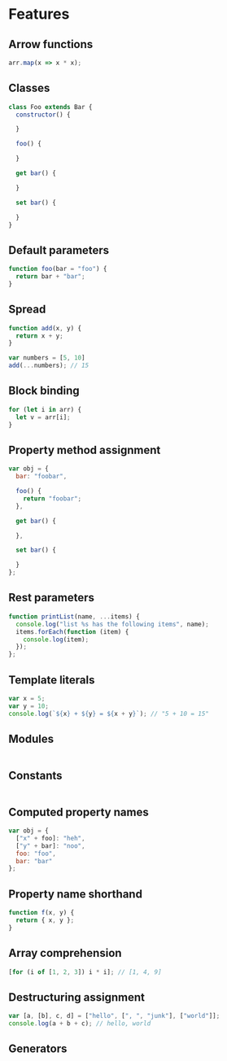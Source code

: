 # Features

## Arrow functions

```javascript
arr.map(x => x * x);
```

## Classes

```javascript
class Foo extends Bar {
  constructor() {

  }

  foo() {

  }

  get bar() {

  }

  set bar() {

  }
}
```

## Default parameters

```javascript
function foo(bar = "foo") {
  return bar + "bar";
}
```

## Spread

```javascript
function add(x, y) {
  return x + y;
}

var numbers = [5, 10]
add(...numbers); // 15
```

## Block binding

```javascript
for (let i in arr) {
  let v = arr[i];
}
```

## Property method assignment

```javascript
var obj = {
  bar: "foobar",

  foo() {
    return "foobar";
  },

  get bar() {

  },

  set bar() {

  }
};
```

## Rest parameters

```javascript
function printList(name, ...items) {
  console.log("list %s has the following items", name);
  items.forEach(function (item) {
    console.log(item);
  });
};
```

## Template literals

```javascript
var x = 5;
var y = 10;
console.log(`${x} + ${y} = ${x + y}`); // "5 + 10 = 15"
```

## Modules

```javascript
```

## Constants

```javascript
```

## Computed property names

```javascript
var obj = {
  ["x" + foo]: "heh",
  ["y" + bar]: "noo",
  foo: "foo",
  bar: "bar"
};

```

## Property name shorthand

```javascript
function f(x, y) {
  return { x, y };
}
```

## Array comprehension

```javascript
[for (i of [1, 2, 3]) i * i]; // [1, 4, 9]
```

## Destructuring assignment

```javascript
var [a, [b], c, d] = ["hello", [", ", "junk"], ["world"]];
console.log(a + b + c); // hello, world
```

## Generators

```javascript
```
